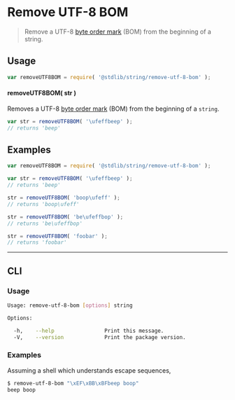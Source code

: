 # Remove UTF-8 BOM

> Remove a UTF-8 [byte order mark][bom] (BOM) from the beginning of a string.


<section class="intro">

</section>

<!-- /.intro -->


<section class="usage">

## Usage

``` javascript
var removeUTF8BOM = require( '@stdlib/string/remove-utf-8-bom' );
```

#### removeUTF8BOM( str )

Removes a UTF-8 [byte order mark][bom] (BOM) from the beginning of a `string`.


``` javascript
var str = removeUTF8BOM( '\ufeffbeep' );
// returns 'beep'
```

</section>

<!-- /.usage -->


<section class="examples">

## Examples

``` javascript
var removeUTF8BOM = require( '@stdlib/string/remove-utf-8-bom' );

var str = removeUTF8BOM( '\ufeffbeep' );
// returns 'beep'

str = removeUTF8BOM( 'boop\ufeff' );
// returns 'boop\ufeff'

str = removeUTF8BOM( 'be\ufeffbop' );
// returns 'be\ufeffbop'

str = removeUTF8BOM( 'foobar' );
// returns 'foobar'
```

</section>

<!-- /.examples -->


---

<section class="cli">

## CLI

<section class="usage">

### Usage

``` bash
Usage: remove-utf-8-bom [options] string

Options:

  -h,    --help                Print this message.
  -V,    --version             Print the package version.
```

</section>

<!-- /.usage -->


<section class="examples">

### Examples

Assuming a shell which understands escape sequences,

``` bash
$ remove-utf-8-bom "\xEF\xBB\xBFbeep boop"
beep boop
```

</section>

<!-- /.examples -->

</section>

<!-- /.cli -->


<section class="links">

[bom]: https://en.wikipedia.org/wiki/Byte_order_mark#UTF-8

</section>

<!-- /.links -->
